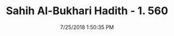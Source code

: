 ---
title        : "Sahih Al-Bukhari Hadith - 1. 560"
date         : 7/25/2018 1:50:35 PM
draft        : false
type         : "hadith"
layout       : "hadith"
BookCode     : "SHB"
VolumeNumber : "1"
HadithNumber : "560"
categories  :  ["Prayer Times-Not praying just before sunset"]
tags  :  ["Abu Said Al Khudri"]
---